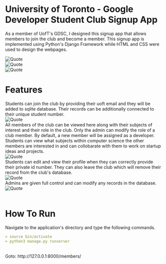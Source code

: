 # University of Toronto - Google Developer Student Club Signup App
As a member of UofT's GDSC, I designed this signup app that allows members to join the club and become a member. This signup app is implemented using Python's Django Framework while HTML and CSS were used to design the webpages. <br />

![Quote](https://github.com/kannikakabilar/UofT-Club-Signup-App/blob/main/screenshots/Screen%20Shot%202022-12-29%20at%2010.00.29%20PM.png)
<br />
![Quote](https://github.com/kannikakabilar/UofT-Club-Signup-App/blob/main/screenshots/Screen%20Shot%202022-12-29%20at%2010.00.45%20PM.png)
<br />
![Quote](https://github.com/kannikakabilar/UofT-Club-Signup-App/blob/main/screenshots/Screen%20Shot%202022-12-29%20at%2010.01.16%20PM.png)
<br />
# Features
Students can join the club by providing their uoft email and they will be added to sqlite database. Their records can be additionally connected to their unique student number.
<br />
![Quote](https://github.com/kannikakabilar/UofT-Club-Signup-App/blob/main/screenshots/Screen%20Shot%202022-12-31%20at%201.19.16%20PM.png)
<br />
All members of the club can be viewed here along with their subjects of interest and their role in the club. Only the admin can modify the role of a club member. By default, a new member will be assigned as a developer. Students can view what subjects within computer science the other members are interested in and can collobarate with them to work on startup ideas and projects.
<br />
![Quote](https://github.com/kannikakabilar/UofT-Club-Signup-App/blob/main/screenshots/Screen%20Shot%202022-12-29%20at%2010.01.07%20PM.png)
<br />
Students can edit and view their profile when they can correctly provide their private id number. They can also leave the club which will remove their record from the club's database.
<br />
![Quote](https://github.com/kannikakabilar/UofT-Club-Signup-App/blob/main/screenshots/Screen%20Shot%202022-12-31%20at%201.19.32%20PM.png)
<br />
Admins are given full control and can modify any records in the database.
<br />
![Quote](https://github.com/kannikakabilar/UofT-Club-Signup-App/blob/main/screenshots/Screen%20Shot%202022-12-29%20at%209.59.50%20PM.png)
<br />
<br />
# How To Run
Navigate to the application's directory and type the following commands. 
```md
> source bin/activate
> python3 manage.py runserver
```
<br />
Goto: http://127.0.0.1:8000/members/
